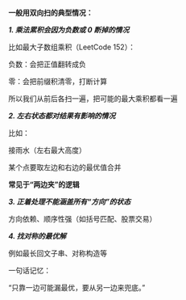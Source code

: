 **一般用双向扫的典型情况：**

***1. 乘法累积会因为负数或 0 断掉的情况***

 比如最大子数组乘积（LeetCode 152）：

负数：会把正值翻转成负

零：会把前缀积清零，打断计算

 所以我们从前后各扫一遍，把可能的最大乘积都看一遍

***2. 左右状态都对结果有影响的情况***

比如：  

接雨水（左右最大高度）      

某个点要取左边和右边的最优值合并       


**常见于“两边夹”的逻辑**      

***3. 正着处理不能涵盖所有“方向”的状态***

方向依赖、顺序性强（如括号匹配、股票交易）

***4. 找对称的最优解***

例如最长回文子串、对称构造等

一句话记忆： 
 
“只靠一边可能漏最优，要从另一边来兜底。”      

